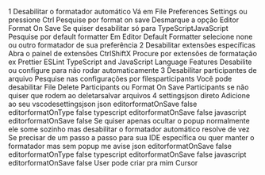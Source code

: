  1 Desabilitar o formatador automático
 Vá em File  Preferences  Settings ou pressione Ctrl
 Pesquise por format on save
 Desmarque a opção Editor Format On Save
 Se quiser desabilitar só para TypeScriptJavaScript
 Pesquise por default formatter
 Em Editor Default Formatter selecione none ou outro formatador de sua preferência
 2 Desabilitar extensões específicas
 Abra o painel de extensões CtrlShiftX
 Procure por extensões de formatação ex Prettier ESLint TypeScript and JavaScript Language Features
 Desabilite ou configure para não rodar automaticamente
 3 Desabilitar participantes de arquivo
 Pesquise nas configurações por filesparticipants
 Você pode desabilitar File Delete Participants ou Format On Save Participants se não quiser que rodem ao deletarsalvar arquivos
 4 settingsjson direto
Adicione ao seu vscodesettingsjson
json
editorformatOnSave false
editorformatOnType false
typescript  editorformatOnSave false 
javascript  editorformatOnSave false 
Se quiser apenas ocultar o popup normalmente ele some sozinho mas desabilitar o formatador automático resolve de vez
Se precisar de um passo a passo para sua IDE específica ou quer manter o formatador mas sem popup me avise
json
editorformatOnSave false
editorformatOnType false
typescript  editorformatOnSave false 
javascript  editorformatOnSave false 
User
pode criar pra mim
Cursor
